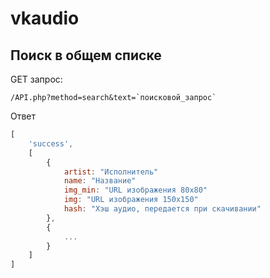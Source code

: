 # vkaudio
## Поиск в общем списке
GET запрос:
```
/API.php?method=search&text=`поисковой_запрос`
```
Ответ
```js
[
    'success',
    [
        {
            artist: "Исполнитель"
            name: "Название"
            img_min: "URL изображения 80х80"
            img: "URL изображения 150х150"
            hash: "Хэш аудио, передается при скачивании"
        },
        {
            ...
        }
    ]
]
```
